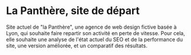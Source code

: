 # La Panthère, site de départ

Site actuel de "la Panthère", une agence de web design fictive basée à Lyon, qui souhaite faire repartir son activité en perte de vitesse. Pour cela, elle souhaite une analyse de l'état actuel du SEO et de la performance du site, une version améliorée, et un comparatif des résultats.
